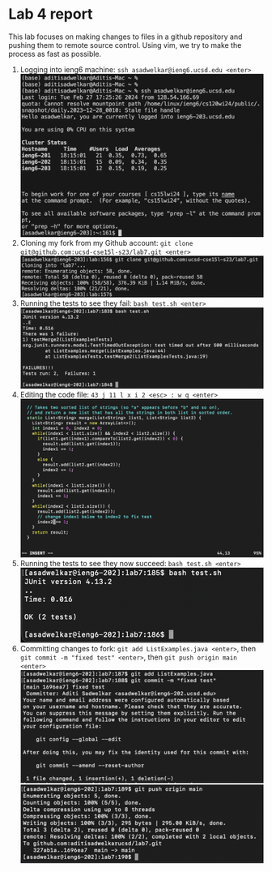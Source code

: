 # Lab 4 report

This lab focuses on making changes to files in a github repository and pushing them to remote source control. Using vim, we try to make the process as fast as possible. 

1. Logging into ieng6 machine: `ssh asadwelkar@ieng6.ucsd.edu <enter>`  
![Image](login.png)  
2. Cloning my fork from my Github account: `git clone git@github.com:ucsd-cse15l-s23/lab7.git <enter>`  
![Image](git-clone.png)  
3. Running the tests to see they fail: `bash test.sh <enter>`  
![Image](failedtests.png)  
4. Editing the code file: `43 j 11 l x i 2 <esc> : w q <enter>`  
![Image](edit-code.png)  
5. Running the tests to see they now succeed: `bash test.sh <enter>`  
![Image](successtests.png)  
6. Committing changes to fork: `git add ListExamples.java <enter>`, then `git commit -m "fixed test" <enter>`, then `git push origin main <enter>`  
![Image](gitaddcommit.png)  
![Image](gitpush.png)  

